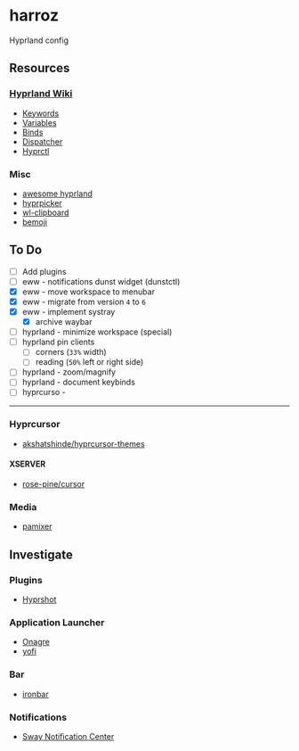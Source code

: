 # harroz

Hyprland config

## Resources

### [Hyprland Wiki](https://wiki.hyprland.org/)

- [Keywords](https://wiki.hyprland.org/Configuring/Keywords/)
- [Variables](https://wiki.hyprland.org/Configuring/Variables/)
- [Binds](https://wiki.hyprland.org/Configuring/Binds/)
- [Dispatcher](https://wiki.hyprland.org/Configuring/Dispatchers/)
- [Hyprctl](https://wiki.hyprland.org/Configuring/Using-hyprctl/)

### Misc

- [awesome hyprland](https://github.com/hyprland-community/awesome-hyprland)
- [hyprpicker](https://github.com/hyprwm/hyprpicker)
- [wl-clipboard](https://github.com/bugaevc/wl-clipboard)
- [bemoji](https://github.com/marty-oehme/bemoji)

## To Do

- [ ] Add plugins
- [ ] eww - notifications dunst widget (dunstctl)
- [x] eww - move workspace to menubar
- [x] eww - migrate from version `4` to `6`
- [x] eww - implement systray
  - [x] archive waybar
- [ ] hyprland - minimize workspace (special)
- [ ] hyprland pin clients
  - [ ] corners (`33%` width)
  - [ ] reading (`50%` left or right side)
- [ ] hyprland - zoom/magnify
- [ ] hyprland - document keybinds
- [ ] hyprcurso -

---

### Hyprcursor

- [akshatshinde/hyprcursor-themes](https://github.com/sakshatshinde/hyprcursor-themes?tab=readme-ov-file)

#### XSERVER

- [rose-pine/cursor](https://github.com/rose-pine/cursor)

### Media

- [pamixer](https://github.com/cdemoulins/pamixer)

## Investigate

### Plugins

- [Hyprshot](https://github.com/Gustash/Hyprshot)

### Application Launcher

- [Onagre](https://github.com/oknozor/onagre)
- [yofi](https://github.com/l4l/yofi?tab=readme-ov-file)

### Bar

- [ironbar](https://github.com/JakeStanger/ironbar)

### Notifications

- [Sway Notification Center](https://github.com/ErikReider/SwayNotificationCenter)
